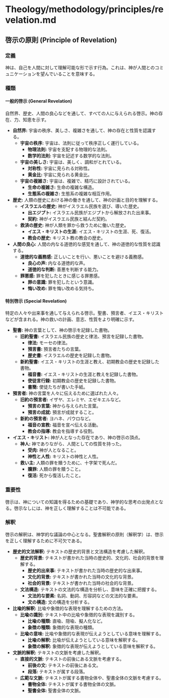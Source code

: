 # Theology/methodology/principles/revelation.md

## 啓示の原則 (Principle of Revelation)

### 定義
神は、自己を人間に対して理解可能な形で示す行為。これは、神が人間とのコミュニケーションを望んでいることを意味する。

### 種類

#### 一般的啓示 (General Revelation)
自然界、歴史、人間の良心などを通して、すべての人に与えられる啓示。神の存在、力、知恵を示す。

- **自然界:** 宇宙の秩序、美しさ、複雑さを通して、神の存在と性質を認識する。
    - **宇宙の秩序:** 宇宙は、法則に従って秩序正しく運行している。
        - **物理法則:** 宇宙を支配する物理的な法則。
        - **数学的法則:** 宇宙を記述する数学的な法則。
    - **宇宙の美しさ:** 宇宙は、美しく、調和がとれている。
        - **対称性:** 宇宙に見られる対称性。
        - **黄金比:** 宇宙に見られる黄金比。
    - **宇宙の複雑さ:** 宇宙は、複雑で、精巧に設計されている。
        - **生命の複雑さ:** 生命の複雑な構造。
        - **生態系の複雑さ:** 生態系の複雑な相互作用。
- **歴史:** 人類の歴史における神の働きを通して、神の計画と目的を理解する。
    - **イスラエルの歴史:** 神がイスラエル民族を選び、導いた歴史。
        - **出エジプト:** イスラエル民族がエジプトから解放された出来事。
        - **契約:** 神がイスラエル民族と結んだ契約。
    - **救済の歴史:** 神が人類を罪から救うために働いた歴史。
        - **イエス・キリストの生涯:** イエス・キリストの生涯、死、復活。
        - **教会の歴史:** キリスト教の教会の歴史。
- **人間の良心:** 人間の内なる道徳的な感覚を通して、神の道徳的な性質を認識する。
    - **道徳的な義務感:** 正しいことを行い、悪いことを避ける義務感。
        - **良心の声:** 内なる道徳的な声。
        - **道徳的な判断:** 善悪を判断する能力。
    - **罪悪感:** 罪を犯したときに感じる罪悪感。
        - **罪の意識:** 罪を犯したという意識。
        - **悔い改め:** 罪を悔い改める気持ち。

#### 特別啓示 (Special Revelation)
特定の人々や出来事を通して与えられる啓示。聖書、預言者、イエス・キリストなどが含まれる。神の救いの計画、意志、性質をより明確に示す。

- **聖書:** 神の言葉として、神の啓示を記録した書物。
    - **旧約聖書:** イスラエル民族の歴史と律法、預言を記録した書物。
        - **律法:** モーセの律法。
        - **預言書:** 預言者たちの言葉。
        - **歴史書:** イスラエルの歴史を記録した書物。
    - **新約聖書:** イエス・キリストの生涯と教え、初期教会の歴史を記録した書物。
        - **福音書:** イエス・キリストの生涯と教えを記録した書物。
        - **使徒言行録:** 初期教会の歴史を記録した書物。
        - **書簡:** 使徒たちが書いた手紙。
- **預言者:** 神の言葉を人々に伝えるために選ばれた人々。
    - **旧約の預言者:** イザヤ、エレミヤ、エゼキエルなど。
        - **預言の言葉:** 神から与えられた言葉。
        - **預言の成就:** 預言が成就すること。
    - **新約の預言者:** ヨハネ、パウロなど。
        - **福音の宣教:** 福音を宣べ伝える活動。
        - **教会の指導:** 教会を指導する役割。
- **イエス・キリスト:** 神が人となった存在であり、神の啓示の頂点。
    - **神人:** 神でありながら、人間としての性質を持った。
        - **受肉:** 神が人となること。
        - **神性と人性:** キリストの神性と人性。
    - **救い主:** 人類の罪を贖うために、十字架で死んだ。
        - **贖罪:** 人類の罪を贖うこと。
        - **復活:** 死から復活したこと。

### 重要性
啓示は、神についての知識を得るための基礎であり、神学的な思考の出発点となる。啓示なしには、神を正しく理解することは不可能である。

### 解釈
啓示の解釈は、神学的な議論の中心となる。聖書解釈の原則（解釈学）は、啓示を正しく理解するために不可欠である。

- **歴史的文法解釈:** テキストの歴史的背景と文法構造を考慮した解釈。
    - **歴史的背景:** テキストが書かれた当時の歴史的、文化的、社会的背景を理解する。
        - **歴史的出来事:** テキストが書かれた当時の歴史的な出来事。
        - **文化的背景:** テキストが書かれた当時の文化的な背景。
        - **社会的背景:** テキストが書かれた当時の社会的な背景。
    - **文法構造:** テキストの文法的な構造を分析し、意味を正確に把握する。
        - **文法的な要素:** 名詞、動詞、形容詞などの文法的な要素。
        - **文の構造:** 文の構造を分析する。
- **比喩的解釈:** 比喩や象徴的な表現を理解するための方法。
    - **比喩の識別:** テキスト中の比喩や象徴的な表現を識別する。
        - **比喩の種類:** 直喩、隠喩、擬人化など。
        - **象徴の種類:** 象徴的な表現の種類。
    - **比喩の意味:** 比喩や象徴的な表現が伝えようとしている意味を理解する。
        - **比喩の解釈:** 比喩が伝えようとしている意味を解釈する。
        - **象徴の解釈:** 象徴的な表現が伝えようとしている意味を解釈する。
- **文脈的解釈:** テキストの文脈を考慮した解釈。
    - **直接的文脈:** テキストの前後にある文脈を考慮する。
        - **前後の文:** テキストの前後にある文。
        - **段落:** テキストが属する段落。
    - **広範な文脈:** テキストが属する書物全体や、聖書全体の文脈を考慮する。
        - **書物全体:** テキストが属する書物全体の文脈。
        - **聖書全体:** 聖書全体の文脈。